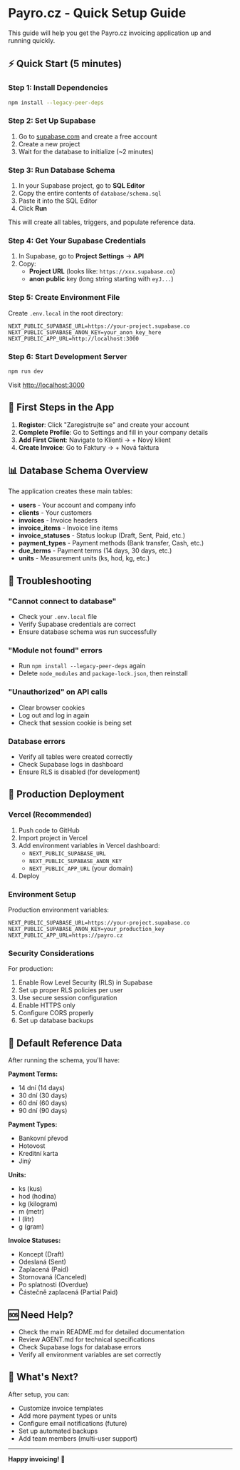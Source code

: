 # Payro.cz - Quick Setup Guide

This guide will help you get the Payro.cz invoicing application up and running quickly.

## ⚡ Quick Start (5 minutes)

### Step 1: Install Dependencies

```bash
npm install --legacy-peer-deps
```

### Step 2: Set Up Supabase

1. Go to [supabase.com](https://supabase.com) and create a free account
2. Create a new project
3. Wait for the database to initialize (~2 minutes)

### Step 3: Run Database Schema

1. In your Supabase project, go to **SQL Editor**
2. Copy the entire contents of `database/schema.sql`
3. Paste it into the SQL Editor
4. Click **Run**

This will create all tables, triggers, and populate reference data.

### Step 4: Get Your Supabase Credentials

1. In Supabase, go to **Project Settings** → **API**
2. Copy:
   - **Project URL** (looks like: `https://xxx.supabase.co`)
   - **anon public** key (long string starting with `eyJ...`)

### Step 5: Create Environment File

Create `.env.local` in the root directory:

```env
NEXT_PUBLIC_SUPABASE_URL=https://your-project.supabase.co
NEXT_PUBLIC_SUPABASE_ANON_KEY=your_anon_key_here
NEXT_PUBLIC_APP_URL=http://localhost:3000
```

### Step 6: Start Development Server

```bash
npm run dev
```

Visit [http://localhost:3000](http://localhost:3000)

## 🎉 First Steps in the App

1. **Register**: Click "Zaregistrujte se" and create your account
2. **Complete Profile**: Go to Settings and fill in your company details
3. **Add First Client**: Navigate to Klienti → + Nový klient
4. **Create Invoice**: Go to Faktury → + Nová faktura

## 📊 Database Schema Overview

The application creates these main tables:

- **users** - Your account and company info
- **clients** - Your customers
- **invoices** - Invoice headers
- **invoice_items** - Invoice line items
- **invoice_statuses** - Status lookup (Draft, Sent, Paid, etc.)
- **payment_types** - Payment methods (Bank transfer, Cash, etc.)
- **due_terms** - Payment terms (14 days, 30 days, etc.)
- **units** - Measurement units (ks, hod, kg, etc.)

## 🔧 Troubleshooting

### "Cannot connect to database"

- Check your `.env.local` file
- Verify Supabase credentials are correct
- Ensure database schema was run successfully

### "Module not found" errors

- Run `npm install --legacy-peer-deps` again
- Delete `node_modules` and `package-lock.json`, then reinstall

### "Unauthorized" on API calls

- Clear browser cookies
- Log out and log in again
- Check that session cookie is being set

### Database errors

- Verify all tables were created correctly
- Check Supabase logs in dashboard
- Ensure RLS is disabled (for development)

## 🚀 Production Deployment

### Vercel (Recommended)

1. Push code to GitHub
2. Import project in Vercel
3. Add environment variables in Vercel dashboard:
   - `NEXT_PUBLIC_SUPABASE_URL`
   - `NEXT_PUBLIC_SUPABASE_ANON_KEY`
   - `NEXT_PUBLIC_APP_URL` (your domain)
4. Deploy

### Environment Setup

Production environment variables:

```env
NEXT_PUBLIC_SUPABASE_URL=https://your-project.supabase.co
NEXT_PUBLIC_SUPABASE_ANON_KEY=your_production_key
NEXT_PUBLIC_APP_URL=https://payro.cz
```

### Security Considerations

For production:

1. Enable Row Level Security (RLS) in Supabase
2. Set up proper RLS policies per user
3. Use secure session configuration
4. Enable HTTPS only
5. Configure CORS properly
6. Set up database backups

## 📝 Default Reference Data

After running the schema, you'll have:

**Payment Terms:**

- 14 dní (14 days)
- 30 dní (30 days)
- 60 dní (60 days)
- 90 dní (90 days)

**Payment Types:**

- Bankovní převod
- Hotovost
- Kreditní karta
- Jiný

**Units:**

- ks (kus)
- hod (hodina)
- kg (kilogram)
- m (metr)
- l (litr)
- g (gram)

**Invoice Statuses:**

- Koncept (Draft)
- Odeslaná (Sent)
- Zaplacená (Paid)
- Stornovaná (Canceled)
- Po splatnosti (Overdue)
- Částečně zaplacená (Partial Paid)

## 🆘 Need Help?

- Check the main README.md for detailed documentation
- Review AGENT.md for technical specifications
- Check Supabase logs for database errors
- Verify all environment variables are set correctly

## 🎯 What's Next?

After setup, you can:

- Customize invoice templates
- Add more payment types or units
- Configure email notifications (future)
- Set up automated backups
- Add team members (multi-user support)

---

**Happy invoicing! 🚀**
